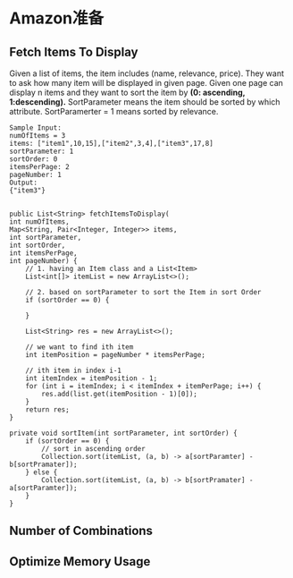 # Amazon准备

## F**etch Items To Display**

Given a list of items, the item includes (name, relevance, price). They want to ask how many item will be displayed in given page. Given one page can display n items and they want to sort the item by **(0: ascending, 1:descending).** SortParameter means the item should be sorted by which attribute. SortParamerter = 1 means sorted by relevance.&#x20;

```
Sample Input:
numOfItems = 3
items: ["item1",10,15],["item2",3,4],["item3",17,8]
sortParameter: 1
sortOrder: 0 
itemsPerPage: 2
pageNumber: 1
Output:
{"item3"}


public List<String> fetchItemsToDisplay(
int numOfItems, 
Map<String, Pair<Integer, Integer>> items, 
int sortParameter,
int sortOrder,
int itemsPerPage,
int pageNumber) {
    // 1. having an Item class and a List<Item> 
    List<int[]> itemList = new ArrayList<>();
    
    // 2. based on sortParameter to sort the Item in sort Order
    if (sortOrder == 0) {
        
    }
    
    List<String> res = new ArrayList<>();
    
    // we want to find ith item
    int itemPosition = pageNumber * itemsPerPage;
    
    // ith item in index i-1
    int itemIndex = itemPosition - 1;
    for (int i = itemIndex; i < itemIndex + itemPerPage; i++) {
        res.add(list.get(itemPosition - 1)[0]);
    }
    return res;
}

private void sortItem(int sortParameter, int sortOrder) {
    if (sortOrder == 0) {
        // sort in ascending order
        Collection.sort(itemList, (a, b) -> a[sortParamter] - b[sortPramater]);
    } else {
        Collection.sort(itemList, (a, b) -> b[sortPramater] - a[sortParamter]);
    }
}
```

## Number of Combinations

## Optimize Memory Usage

